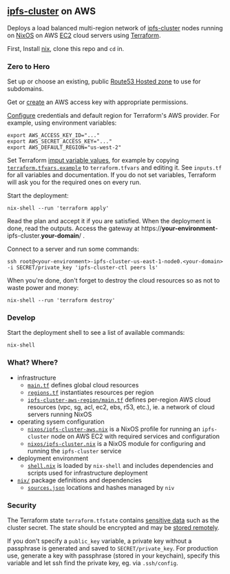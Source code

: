 ## [ipfs-cluster](https://cluster.ipfs.io/) on AWS

Deploys a load balanced multi-region network of [ipfs-cluster](https://cluster.ipfs.io/) nodes running on [NixOS](https://nixos.org/) on AWS [EC2](https://aws.amazon.com/ec2/) cloud servers using [Terraform](https://www.terraform.io/).

First, Install [nix](https://nixos.org/download.html), clone this repo and `cd` in.


### Zero to Hero

Set up or choose an existing, public [Route53 Hosted zone](https://docs.aws.amazon.com/Route53/latest/DeveloperGuide/hosted-zones-working-with.html) to use for subdomains.

Get or [create](https://docs.aws.amazon.com/IAM/latest/UserGuide/getting-started_create-admin-group.html) an AWS access key with appropriate permissions.

[Configure](https://registry.terraform.io/providers/hashicorp/aws/latest/docs#environment-variables) credentials and default region for Terraform's AWS provider. For example, using environment variables:

```
export AWS_ACCESS_KEY_ID="..."
export AWS_SECRET_ACCESS_KEY="..."
export AWS_DEFAULT_REGION="us-west-2"
```

Set Terraform [imput variable values](https://learn.hashicorp.com/terraform/getting-started/variables.html#assigning-variables), for example by copying [`terraform.tfvars.example`](terraform.tfvars.example) to `terraform.tfvars` and editing it. See `inputs.tf` for all variables and documentation. If you do not set variables, Terraform will ask you for the required ones on every run.

Start the deployment:

```
nix-shell --run 'terraform apply'
```

Read the plan and accept it if you are satisfied. When the deployment is done, read the outputs. Access the gateway at https://__your-environment__-ipfs-cluster.__your-domain__/ .

Connect to a server and run some commands:

```
ssh root@<your-environment>-ipfs-cluster-us-east-1-node0.<your-domain> -i SECRET/private_key 'ipfs-cluster-ctl peers ls'
```

When you're done, don't forget to destroy the cloud resources so as not to waste power and money:

```
nix-shell --run 'terraform destroy'
```


### Develop

Start the deployment shell to see a list of available commands:

```
nix-shell
```


### What? Where?

- infrastructure
  - [`main.tf`](main.tf) defines global cloud resources
  - [`regions.tf`](regions.tf) instantiates resources per region
  - [`ipfs-cluster-aws-region/main.tf`](ipfs-cluster-aws-region/main.tf) defines per-region AWS cloud resources (vpc, sg, acl, ec2, ebs, r53, etc.), ie. a network of cloud servers running NixOS
- operating sysem configuration
  - [`nixos/ipfs-cluster-aws.nix`](nixos/ipfs-cluster-aws.nix) is a NixOS profile for running an `ipfs-cluster` node on AWS EC2 with required services and configuration
  - [`nixos/ipfs-cluster.nix`](nixos/ipfs-cluster.nix) is a NixOS module for configuring and running the `ipfs-cluster` service
- deployment environment
  - [`shell.nix`](shell.nix) is loaded by `nix-shell` and includes dependencies and scripts used for infrastructure deployment
- [`nix/`](nix/) package definitions and dependencies
  - [`sources.json`](nix/sources.json) locations and hashes managed by `niv`


### Security

The Terraform state `terraform.tfstate` contains [sensitive data](https://www.terraform.io/docs/state/sensitive-data.html) such as the cluster secret. The state should be encrypted and may be [stored remotely](https://www.terraform.io/docs/state/remote.html).

If you don't specify a `public_key` variable, a private key without a passphrase is generated and saved to `SECRET/private_key`. For production use, generate a key with passphrase (stored in your keychain), specify this variable and let ssh find the private key, eg. via `.ssh/config`.
